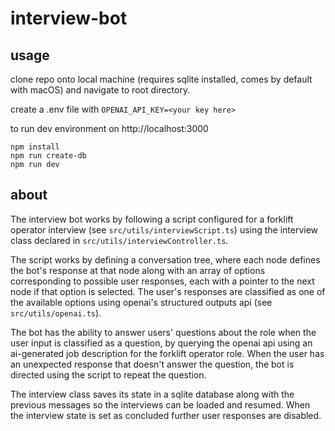 # interview-bot

## usage

clone repo onto local machine (requires sqlite installed, comes by default with macOS) and navigate to root directory.

create a .env file with ```OPENAI_API_KEY=<your key here>```

to run dev environment on http://localhost:3000

```
npm install
npm run create-db
npm run dev
```

## about

The interview bot works by following a script configured for a forklift operator interview (see ```src/utils/interviewScript.ts```) using the interview class declared in ```src/utils/interviewController.ts```. 

The script works by defining a conversation tree, where each node defines the bot's response at that node along with an array of options corresponding to possible user responses, each with a pointer to the next node if that option is selected. The user's responses are classified as one of the available options using openai's structured outputs api (see ```src/utils/openai.ts```).

The bot has the ability to answer users' questions about the role when the user input is classified as a question, by querying the openai api using an ai-generated job description for the forklift operator role. When the user has an unexpected response that doesn't answer the question, the bot is directed using the script to repeat the question.

The interview class saves its state in a sqlite database along with the previous messages so the interviews can be loaded and resumed. When the interview state is set as concluded further user responses are disabled. 


